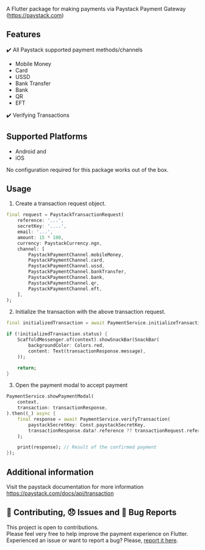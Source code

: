 A Flutter package for making payments via Paystack Payment Gateway (https://paystack.com)

<!-- https://github.com/binemmanuel/flutter_paystack_max -->

## Features

:heavy_check_mark: All Paystack supported payment methods/channels

-   Mobile Money
-   Card
-   USSD
-   Bank Transfer
-   Bank
-   QR
-   EFT

:heavy_check_mark: Verifying Transactions

## Supported Platforms

-   Android and
-   iOS

No configuration required for this package works out of the box.

## Usage

1. Create a transaction request object.

```dart
final request = PaystackTransactionRequest(
    reference: '...',
    secretKey: '....',
    email: '...',
    amount: 15 * 100,
    currency: PaystackCurrency.ngn,
    channel: [
        PaystackPaymentChannel.mobileMoney,
        PaystackPaymentChannel.card,
        PaystackPaymentChannel.ussd,
        PaystackPaymentChannel.bankTransfer,
        PaystackPaymentChannel.bank,
        PaystackPaymentChannel.qr,
        PaystackPaymentChannel.eft,
    ],
);
```

2. Initialize the transaction with the above transaction request.

```dart
final initializedTransaction = await PaymentService.initializeTransaction(request);

if (!initializedTransaction.status) {
    ScaffoldMessenger.of(context).showSnackBar(SnackBar(
        backgroundColor: Colors.red,
        content: Text(transactionResponse.message),
    ));

    return;
}
```

3. Open the payment modal to accept payment

```dart
PaymentService.showPaymentModal(
    context,
    transaction: transactionResponse,
).then((_) async {
    final response = await PaymentService.verifyTransaction(
        paystackSecretKey: Const.paystackSecretKey,
        transactionResponse.data?.reference ?? transactionRequest.reference,
    );

    print(response); // Result of the confirmed payment
});
```

## Additional information

Visit the paystack documentation for more information https://paystack.com/docs/api/transaction

## :pencil: Contributing, :disappointed: Issues and :bug: Bug Reports

This project is open to contributions. </br>
Please feel very free to help improve the payment experience on Flutter. </br>
Experienced an issue or want to report a bug? Please, [report it here](https://github.com/binemmanuel/flutter_paystack_max/issues).
